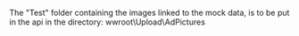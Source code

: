 The "Test" folder containing the images linked to the mock data, is to be put in the api in the directory: wwroot\Upload\AdPictures